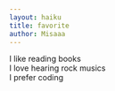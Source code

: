 ```yaml
---
layout: haiku
title: favorite
author: Misaaa
---
```


I like reading books<br>
I love hearing rock musics<br>
I prefer coding<br>
